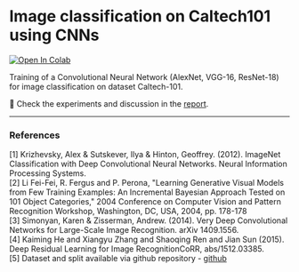 # Image classification on Caltech101 using CNNs

[![Open In Colab](https://colab.research.google.com/assets/colab-badge.svg)](https://colab.research.google.com/drive/1ZfbOjNpGeWR-RhuyQSG5avpDqulfxqV_)


Training of a Convolutional Neural Network (AlexNet, VGG-16, ResNet-18) for image classification on dataset Caltech-101.

🔗 Check the experiments and discussion in the [report](/report.pdf).


---

### References
[1] Krizhevsky, Alex & Sutskever, Ilya & Hinton, Geoffrey. (2012). ImageNet Classification with Deep Convolutional Neural Networks. Neural Information Processing Systems. <br>
[2] Li Fei-Fei, R. Fergus and P. Perona, "Learning Generative Visual Models from Few Training Examples: An Incremental Bayesian Approach Tested on 101 Object Categories," 2004 Conference on Computer Vision and Pattern Recognition Workshop, Washington, DC, USA, 2004, pp. 178-178<br>
[3] Simonyan, Karen & Zisserman, Andrew. (2014). Very Deep Convolutional Networks for Large-Scale Image Recognition. arXiv 1409.1556.<br>
[4] Kaiming He and Xiangyu Zhang and Shaoqing Ren and Jian Sun (2015). Deep Residual Learning for Image RecognitionCoRR, abs/1512.03385.<br>
[5] Dataset and split available via github repository - [github](https://github.com/MachineLearning2020/Homework2-Caltech101)
